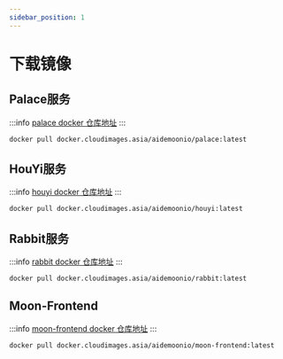 ```yaml
---
sidebar_position: 1
---
```


# 下载镜像

## Palace服务
:::info
 [palace docker 仓库地址](https://hub.docker.com/r/aidemoonio/palace/tags)
:::

```bash title="下载palace镜像"
docker pull docker.cloudimages.asia/aidemoonio/palace:latest
```

## HouYi服务

:::info
 [houyi docker 仓库地址](https://hub.docker.com/r/aidemoonio/houyi/tags)
:::

```bash title="下载houyi镜像"
docker pull docker.cloudimages.asia/aidemoonio/houyi:latest
```

## Rabbit服务

:::info
 [rabbit docker 仓库地址](https://hub.docker.com/r/aidemoonio/rabbit/tags)
:::

```bash title="下载rabbit镜像"
docker pull docker.cloudimages.asia/aidemoonio/rabbit:latest
```

## Moon-Frontend

:::info
 [moon-frontend docker 仓库地址](https://hub.docker.com/r/aidemoonio/moon-frontend/tags)
:::

```bash title="下载moon-frontend镜像"
docker pull docker.cloudimages.asia/aidemoonio/moon-frontend:latest
```